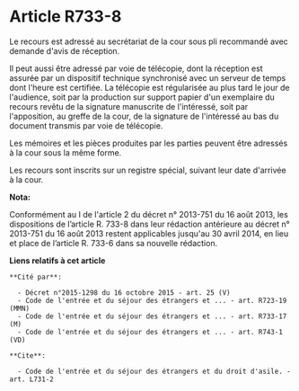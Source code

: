 # Article R733-8

Le recours est adressé au secrétariat de la cour sous pli recommandé avec demande d'avis de réception.

Il   peut aussi être adressé par voie de télécopie, dont la réception est   assurée par un dispositif technique synchronisé
avec un serveur de temps   dont l'heure est certifiée. La télécopie est régularisée au plus tard   le jour de l'audience,
soit par la production sur support papier d'un   exemplaire du recours revêtu de la signature manuscrite de l'intéressé,
soit par l'apposition, au greffe de la cour, de la signature de   l'intéressé au bas du document transmis par voie de
télécopie.

Les mémoires et les pièces produites par les parties peuvent être adressés à la cour sous la même forme.

Les recours sont inscrits sur un registre spécial, suivant leur date d'arrivée à la cour.

**Nota:**

Conformément au I de l'article 2 du décret n° 2013-751 du 16 août 2013, les dispositions de l’article R. 733-8 dans leur
rédaction antérieure au décret n° 2013-751 du 16 août 2013 restent applicables jusqu'au 30 avril 2014, en lieu et place de
l’article R. 733-6 dans sa nouvelle rédaction.

**Liens relatifs à cet article**

	**Cité par**:

	  - Décret n°2015-1298 du 16 octobre 2015 - art. 25 (V)
	  - Code de l'entrée et du séjour des étrangers et ... - art. R723-19 (MMN)
	  - Code de l'entrée et du séjour des étrangers et ... - art. R733-17 (M)
	  - Code de l'entrée et du séjour des étrangers et ... - art. R743-1 (VD)

	**Cite**:

	  - Code de l'entrée et du séjour des étrangers et du droit d'asile. - art. L731-2
